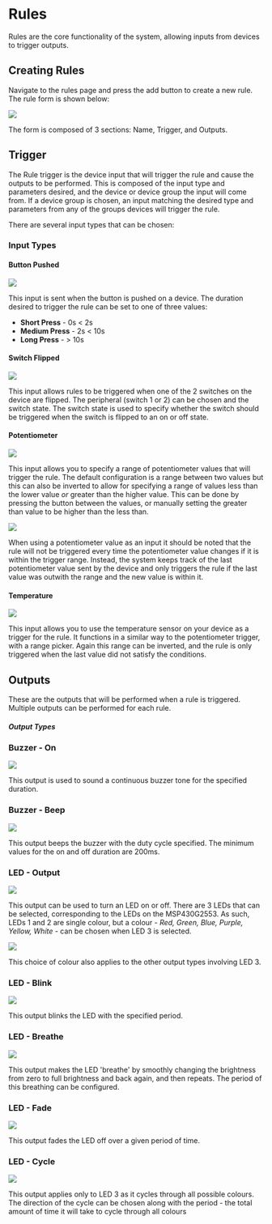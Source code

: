 # Rules

Rules are the core functionality of the system, allowing inputs from devices to trigger outputs.

## Creating Rules

Navigate to the rules page and press the add button to create a new rule. The rule form is shown below:

![](img/add-rule.png)

The form is composed of 3 sections: Name, Trigger, and Outputs.

## Trigger

The Rule trigger is the device input that will trigger the rule and cause the outputs to be performed. This is composed of the input type and parameters desired, and the device or device group the input will come from. If a device group is chosen, an input matching the desired type and parameters from any of the groups devices will trigger the rule.

There are several input types that can be chosen:

### Input Types
#### Button Pushed

![](img/button-pushed.png)

This input is sent when the button is pushed on a device. The duration desired to trigger the rule can be set to one of three values:

* **Short Press** - 0s < 2s
* **Medium Press** - 2s < 10s
* **Long Press** - > 10s

#### Switch Flipped

![](img/switch-flipped.png)

This input allows rules to be triggered when one of the 2 switches on the device are flipped. The peripheral (switch 1 or 2) can be chosen and the switch state. The switch state is used to specify whether the switch should be triggered when the switch is flipped to an on or off state.

#### Potentiometer

![](img/potentiometer.png)

This input allows you to specify a range of potentiometer values that will trigger the rule. The default configuration is a range between two values but this can also be inverted to allow for specifying a range of values less than the lower value *or* greater than the higher value. This can be done by pressing the button between the values, or manually setting the greater than value to be higher than the less than.

![](img/pot-inverted.png)

When using a potentiometer value as an input it should be noted that the rule will not be triggered every time the potentiometer value changes if it is within the trigger range. Instead, the system keeps track of the last potentiometer value sent by the device and only triggers the rule if the last value was outwith the range and the new value is within it.

#### Temperature

![](img/temperature.png)

This input allows you to use the temperature sensor on your device as a trigger for the rule. It functions in a similar way to the potentiometer trigger, with a range picker. Again this range can be inverted, and the rule is only triggered when the last value did not satisfy the conditions.

## Outputs

These are the outputs that will be performed when a rule is triggered. Multiple outputs can be performed for each rule.

##### Output Types

### Buzzer - On

![](img/buzzer-on.png)

This output is used to sound a continuous buzzer tone for the specified duration.

### Buzzer - Beep

![](img/buzzer-beep.png)

This output beeps the buzzer with the duty cycle specified. The minimum values for the on and off duration are 200ms.

### LED - Output

![](img/led-output.png)

This output can be used to turn an LED on or off. There are 3 LEDs that can be selected, corresponding to the LEDs on the MSP430G2553. As such, LEDs 1 and 2 are single colour, but a colour - *Red, Green, Blue, Purple, Yellow, White* - can be chosen when LED 3 is selected.

![](img/led-colour.png)

This choice of colour also applies to the other output types involving LED 3.

### LED - Blink

![](img/led-blink.png)

This output blinks the LED with the specified period.

### LED - Breathe

![](img/led-breathe.png)

This output makes the LED 'breathe' by smoothly changing the brightness from zero to full brightness and back again, and then repeats. The period of this breathing can be configured.

### LED - Fade

![](img/led-fade.png)

This output fades the LED off over a given period of time.

### LED - Cycle

![](img/led-cycle.png)

This output applies only to LED 3 as it cycles through all possible colours. The direction of the cycle can be chosen along with the period - the total amount of time it will take to cycle through all colours